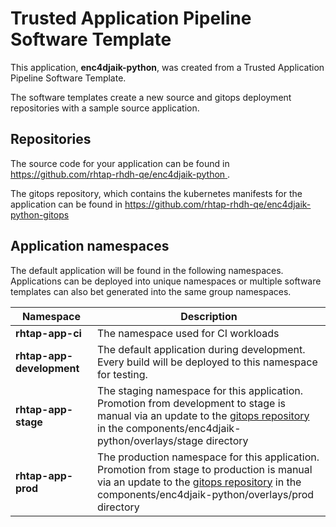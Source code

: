 # Trusted Application Pipeline Software Template

This application, **enc4djaik-python**, was created from a Trusted Application Pipeline Software Template.

The software templates create a new source and gitops deployment repositories with a sample source application. 

## Repositories

The source code for your application can be found in [https://github.com/rhtap-rhdh-qe/enc4djaik-python ](https://github.com/rhtap-rhdh-qe/enc4djaik-python ).
 
The gitops repository, which contains the kubernetes manifests for the application can be found in 
[https://github.com/rhtap-rhdh-qe/enc4djaik-python-gitops ](https://github.com/rhtap-rhdh-qe/enc4djaik-python-gitops ) 

## Application namespaces 

The default application will be found in the following namespaces. Applications can be deployed into unique namespaces or multiple software templates can also bet generated into the same group namespaces.  

|  Namespace   |  Description   |  
| -------- | -------- |
| **rhtap-app-ci** | The namespace used for CI workloads |
| **rhtap-app-development** | The default application during development. Every build will be deployed to this namespace for testing. |
| **rhtap-app-stage** | The staging namespace for this application. Promotion from development to stage is manual via an update to the [gitops repository](https://github.com/rhtap-rhdh-qe/enc4djaik-python-gitops ) in the components/enc4djaik-python/overlays/stage directory |
| **rhtap-app-prod** | The production namespace for this application. Promotion from stage to production is manual via an update to the [gitops repository](https://github.com/rhtap-rhdh-qe/enc4djaik-python-gitops ) in the components/enc4djaik-python/overlays/prod directory |